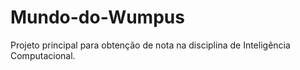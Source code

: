 # Mundo-do-Wumpus
Projeto principal para obtenção de nota na disciplina de Inteligência Computacional.


